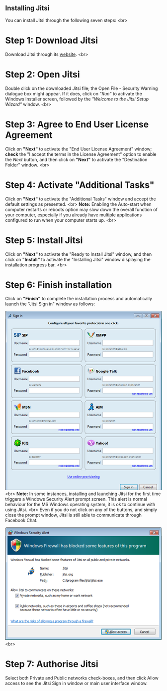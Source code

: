 
## Installing Jitsi


You can install Jitsi through the following seven steps:
&lt;br&gt;
# Step 1: Download Jitsi
Download Jitsi through its [website](https://jitsi.org/Main/Download).
&lt;br&gt;
# Step 2: Open Jitsi
 Double click on the downloaded Jitsi file; the Open File - Security Warning dialogue box might appear. If it does, click on *&quot;Run&quot;* to activate the Windows Installer screen, followed by the *&quot;Welcome to the Jitsi Setup Wizard&quot;* window.
&lt;br&gt;
# Step 3: Agree to End User License Agreement
Click on **&quot;Next&quot;** to activate the &quot;End User License Agreement&quot; window; **check** the &quot;I accept the terms in the License Agreement&quot; option to enable the *Next* button, and then click on **&quot;Next&quot;** to activate the &quot;Destination Folder&quot; window.
&lt;br&gt;
# Step 4: Activate &quot;Additional Tasks&quot;
Click on **&quot;Next&quot;** to activate the &quot;Additional Tasks&quot; window and accept the default settings as presented.
&lt;br&gt;
**Note:** Enabling the Auto-start when computer restarts or reboots option may slow down the overall function of your computer, especially if you already have multiple applications configured to run when your computer starts up.
&lt;br&gt;
# Step 5: Install Jitsi
Click on **&quot;Next&quot;** to activate the &quot;Ready to Install Jitsi&quot; window, and then click on **&quot;Install&quot;** to activate the &quot;Installing Jitsi&quot; window displaying the installation progress bar.
&lt;br&gt;
# Step 6: Finish installation
Click on **&quot;Finish&quot;** to complete the installation process and automatically launch the &quot;Jitsi Sign in&quot; window as follows:

![](jitsi-en-win-07.png)
&lt;br&gt;
**Note:** In some instances, installing and launching Jitsi for the first time triggers a Windows Security Alert prompt screen. This alert is normal behaviour for the MS Windows operating system, it is ok to continue with using Jitsi.
&lt;br&gt;
Even if you do not click on any of the buttons, and simply close the prompt window, Jitsi is still able to communicate through Facebook Chat.

![](jitsi-en-win-08.png)
&lt;br&gt;
# Step 7: Authorise Jitsi
Select both Private and Public networks check-boxes, and then click Allow access to see the Jitsi Sign in window or main user interface window.
